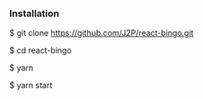 ### Installation
$ git clone https://github.com/J2P/react-bingo.git

$ cd react-bingo

$ yarn

$ yarn start
